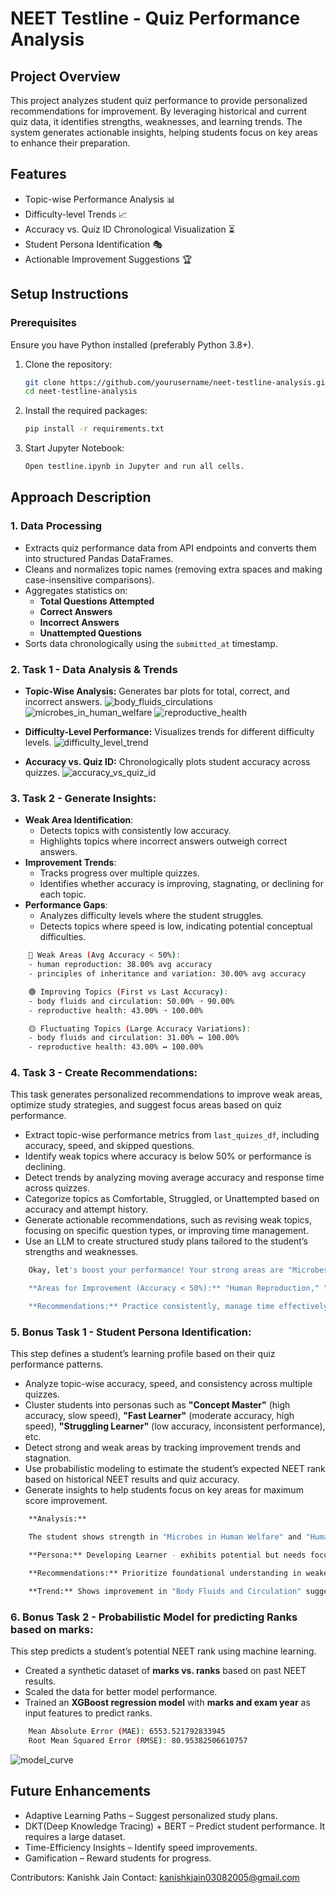 # NEET Testline - Quiz Performance Analysis
## Project Overview
This project analyzes student quiz performance to provide personalized recommendations for improvement. By leveraging historical and current quiz data, it identifies strengths, weaknesses, and learning trends. The system generates actionable insights, helping students focus on key areas to enhance their preparation.

## Features
- Topic-wise Performance Analysis 📊
- Difficulty-level Trends 📈
- Accuracy vs. Quiz ID Chronological Visualization ⏳
- Student Persona Identification 🎭
- Actionable Improvement Suggestions 🏆
## Setup Instructions
### Prerequisites
Ensure you have Python installed (preferably Python 3.8+).

1. Clone the repository:
   ```sh
   git clone https://github.com/yourusername/neet-testline-analysis.git
   cd neet-testline-analysis
    ```
2. Install the required packages:
    ```sh
    pip install -r requirements.txt
    ```
3. Start Jupyter Notebook:
    ```sh
    Open testline.ipynb in Jupyter and run all cells.
    ```

## Approach Description
### **1. Data Processing**
- Extracts quiz performance data from API endpoints and converts them into structured Pandas DataFrames.
- Cleans and normalizes topic names (removing extra spaces and making case-insensitive comparisons).
- Aggregates statistics on:
  - **Total Questions Attempted**
  - **Correct Answers**
  - **Incorrect Answers**
  - **Unattempted Questions**
- Sorts data chronologically using the `submitted_at` timestamp.

 ### **2. Task 1 - Data Analysis & Trends**
- **Topic-Wise Analysis:** Generates bar plots for total, correct, and incorrect answers.
    ![body_fluids_circulations](https://github.com/Kanishk-03-Jain/testline-assignment/blob/main/image_assests/body_fluids_circulations.png)
    ![microbes_in_human_welfare](https://github.com/Kanishk-03-Jain/testline-assignment/blob/main/image_assests/microbes_in_human_welfare.png)
    ![reproductive_health](https://github.com/Kanishk-03-Jain/testline-assignment/blob/main/image_assests/reproductive_health.png)

- **Difficulty-Level Performance:** Visualizes trends for different difficulty levels.
    ![difficulty_level_trend](https://github.com/Kanishk-03-Jain/testline-assignment/blob/main/image_assests/difficulty_level.png)

- **Accuracy vs. Quiz ID:** Chronologically plots student accuracy across quizzes.
    ![accuracy_vs_quiz_id](https://github.com/Kanishk-03-Jain/testline-assignment/blob/main/image_assests/accuracy_curve.png)

### **3. Task 2 - Generate Insights:**
- **Weak Area Identification**:
  - Detects topics with consistently low accuracy.
  - Highlights topics where incorrect answers outweigh correct answers.
- **Improvement Trends**:
  - Tracks progress over multiple quizzes.
  - Identifies whether accuracy is improving, stagnating, or declining for each topic.
- **Performance Gaps**:
  - Analyzes difficulty levels where the student struggles.
  - Detects topics where speed is low, indicating potential conceptual difficulties.
```sh
    🔴 Weak Areas (Avg Accuracy < 50%):
    - human reproduction: 38.00% avg accuracy
    - principles of inheritance and variation: 30.00% avg accuracy

    🟢 Improving Topics (First vs Last Accuracy):
    - body fluids and circulation: 50.00% ➝ 90.00%
    - reproductive health: 43.00% ➝ 100.00%

    🟡 Fluctuating Topics (Large Accuracy Variations):
    - body fluids and circulation: 31.00% ↔ 100.00%
    - reproductive health: 43.00% ↔ 100.00%
  ```

### **4. Task 3 - Create Recommendations:**
This task generates personalized recommendations to improve weak areas, optimize study strategies, and suggest focus areas based on quiz performance.
- Extract topic-wise performance metrics from `last_quizes_df`, including accuracy, speed, and skipped questions.  
- Identify weak topics where accuracy is below 50% or performance is declining.  
- Detect trends by analyzing moving average accuracy and response time across quizzes.  
- Categorize topics as Comfortable, Struggled, or Unattempted based on accuracy and attempt history.  
- Generate actionable recommendations, such as revising weak topics, focusing on specific question types, or improving time management.  
- Use an LLM to create structured study plans tailored to the student’s strengths and weaknesses.  

```sh
    Okay, let's boost your performance! Your strong areas are "Microbes," "Human Health," and "Body Fluids."

    **Areas for Improvement (Accuracy < 50%):** "Human Reproduction," "Principles of Inheritance," "Respiration," and "Structural Organisation." Focus on conceptual understanding and application-based questions in these areas.

    **Recommendations:** Practice consistently, manage time effectively during quizzes, and explore visual aids like diagrams and flowcharts for better comprehension. Use online resources and textbooks. Don't be discouraged; consistent effort will lead to success!
  ```

### **5. Bonus Task 1 - Student Persona Identification:**
This step defines a student’s learning profile based on their quiz performance patterns.

- Analyze topic-wise accuracy, speed, and consistency across multiple quizzes.  
- Cluster students into personas such as **"Concept Master"** (high accuracy, slow speed), **"Fast Learner"** (moderate accuracy, high speed), **"Struggling Learner"** (low accuracy, inconsistent performance), etc.  
- Detect strong and weak areas by tracking improvement trends and stagnation.  
- Use probabilistic modeling to estimate the student’s expected NEET rank based on historical NEET results and quiz accuracy.  
- Generate insights to help students focus on key areas for maximum score improvement.  
```sh
    **Analysis:**

    The student shows strength in "Microbes in Human Welfare" and "Human Health and Disease." They struggle with "Principles of Inheritance and Variation," "Respiration and Gas Exchange," and "Structural Organisation in Animals." "Body Fluids and Circulation" shows promising improvement over time.

    **Persona:** Developing Learner - exhibits potential but needs focused effort.

    **Recommendations:** Prioritize foundational understanding in weaker areas. Implement spaced repetition for memorization-heavy topics. Review incorrect answers immediately. Focus on fewer questions with deep understanding over broad, shallow attempts.

    **Trend:** Shows improvement in "Body Fluids and Circulation" suggesting adaptive learning capabilities. Keep up the great work!
```

### **6. Bonus Task 2 - Probabilistic Model for predicting Ranks based on marks:**
This step predicts a student’s potential NEET rank using machine learning.

- Created a synthetic dataset of **marks vs. ranks** based on past NEET results.  
- Scaled the data for better model performance.  
- Trained an **XGBoost regression model** with **marks and exam year** as input features to predict ranks.  

```sh
    Mean Absolute Error (MAE): 6553.521792833945
    Root Mean Squared Error (RMSE): 80.95382506610757
```

![model_curve](https://github.com/Kanishk-03-Jain/testline-assignment/blob/main/image_assests/model_curve.png)

## Future Enhancements
- Adaptive Learning Paths – Suggest personalized study plans.
- DKT(Deep Knowledge Tracing) + BERT – Predict student performance. It requires a large dataset.
- Time-Efficiency Insights – Identify speed improvements.
- Gamification – Reward students for progress.

Contributors: Kanishk Jain
Contact: kanishkjain03082005@gmail.com